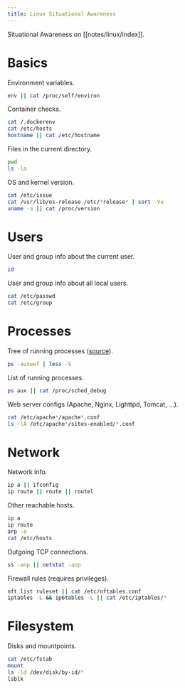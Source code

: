 ```yaml
---
title: Linux Situational Awareness
---
```


Situational Awareness on [[notes/linux/index]].

# Basics

Environment variables.

~~~ bash
env || cat /proc/self/environ
~~~

Container checks.

~~~ bash
cat /.dockerenv
cat /etc/hosts
hostname || cat /etc/hostname
~~~

Files in the current directory.

~~~ bash
pwd
ls -la
~~~

OS and kernel version.

~~~ bash
cat /etc/issue
cat /usr/lib/os-release /etc/*release* | sort -Vu
uname -a || cat /proc/version
~~~

# Users

User and group info about the current user.

~~~ bash
id
~~~

User and group info about all local users.

~~~ bash
cat /etc/passwd
cat /etc/group
~~~

# Processes

Tree of running processes ([source](https://twitter.com/CraigHRowland/status/1701058386954170478)).

~~~ bash
ps -auxwwf | less -S
~~~

List of running processes.

~~~ bash
ps aux || cat /proc/sched_debug
~~~

Web server configs (Apache, Nginx, Lighttpd, Tomcat, ...).

~~~ bash
cat /etc/apache*/apache*.conf
ls -lA /etc/apache*/sites-enabled/*.conf
~~~

# Network

Network info.

~~~ bash
ip a || ifconfig
ip route || route || routel
~~~

Other reachable hosts.

~~~ bash
ip a
ip route
arp -a
cat /etc/hosts
~~~

Outgoing TCP connections.

~~~ bash
ss -anp || netstat -anp
~~~

Firewall rules (requires privileges).

~~~ bash
nft list ruleset || cat /etc/nftables.conf
iptables -L && ip6tables -L || cat /etc/iptables/*
~~~

# Filesystem

Disks and mountpoints.

~~~ bash
cat /etc/fstab
mount
ls -ld /dev/disk/by-id/*
lsblk
~~~
